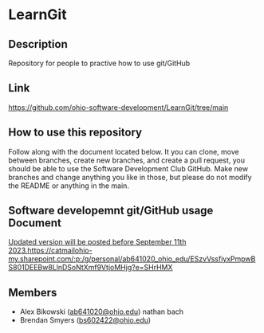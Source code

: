 # LearnGit

## Description
Repository for people to practive how to use git/GitHub

## Link
https://github.com/ohio-software-development/LearnGit/tree/main

## How to use this repository
Follow along with the document located below. It you can clone, move between branches, create new branches, and create a pull request, you should be able to use the Software Development Club GitHub. Make new branches and change anything you like in those, but please do not modify the README or anything in the main.

## Software developemnt git/GitHub usage Document
[Updated version will be posted before September 11th 2023.](https://catmailohio-my.sharepoint.com/:p:/g/personal/ab641020_ohio_edu/ESzvVssfiyxPmpwBS801DEEBw8LlnDSoNtXmf9VtjoMHjg?e=SHrHMX)https://catmailohio-my.sharepoint.com/:p:/g/personal/ab641020_ohio_edu/ESzvVssfiyxPmpwBS801DEEBw8LlnDSoNtXmf9VtjoMHjg?e=SHrHMX

## Members
- Alex Bikowski (ab641020@ohio.edu)
nathan bach
- Brendan Smyers (bs602422@ohio.edu)
